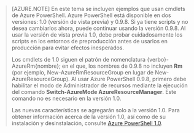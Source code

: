 > [AZURE.NOTE] En este tema se incluyen ejemplos que usan cmdlets de Azure PowerShell. Azure PowerShell está disponible en dos versiones: 1.0 (versión de vista previa) y 0.9.8. Si ya tiene scripts y no desea cambiarlos ahora, puede continuar usando la versión 0.9.8. Al usar la versión de vista previa 1.0, debe probar cuidadosamente los scripts en los entornos de preproducción antes de usarlos en producción para evitar efectos inesperados.
>
> Los cmdlets de 1.0 siguen el patrón de nomenclatura {verbo}-AzureRm{nombre}; en el que, los nombres de 0.9.8 no incluyen **Rm** (por ejemplo, New-AzureRmResourceGroup en lugar de New-AzureResourceGroup). Al usar Azure PowerShell 0.9.8, primero debe habilitar el modo de Administrador de recursos mediante la ejecución del comando **Switch-AzureMode AzureResourceManager**. Este comando no es necesario en la versión 1.0.
>
> Las nuevas características se agregarán solo a la versión 1.0. Para obtener información acerca de la versión 1.0, así como de su instalación y desinstalación, consulte [Azure PowerShell 1.0](https://azure.microsoft.com/blog/azps-1-0/).

<!---HONumber=AcomDC_1203_2015-->